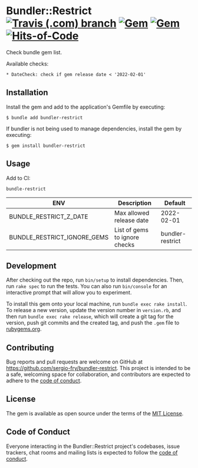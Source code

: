 # Bundler::Restrict [![Travis (.com) branch](https://img.shields.io/travis/com/sergio-fry/bundler-restrict/master)](https://travis-ci.com/github/sergio-fry/bundler-restrict) [![Gem](https://img.shields.io/gem/v/bundler-restrict)](https://rubygems.org/gems/bundler-restrict) [![Gem](https://img.shields.io/gem/dt/bundler-restrict)](https://rubygems.org/gems/bundler-restrict) [![Hits-of-Code](https://hitsofcode.com/github/sergio-fry/bundler-restrict)](https://hitsofcode.com/github/sergio-fry/bundler-restrict/view)

Check bundle gem list.

Available checks:

    * DateCheck: check if gem release date < '2022-02-01'


## Installation

Install the gem and add to the application's Gemfile by executing:

    $ bundle add bundler-restrict

If bundler is not being used to manage dependencies, install the gem by executing:

    $ gem install bundler-restrict

## Usage

Add to CI:

```bash
bundle-restrict
```


| ENV              |  Description           |  Default              |
| ---------------- | ---------------------- | --------------------- |
| BUNDLE_RESTRICT_Z_DATE | Max allowed release date | 2022-02-01 |
| BUNDLE_RESTRICT_IGNORE_GEMS | List of gems to ignore checks | bundler-restrict |

## Development

After checking out the repo, run `bin/setup` to install dependencies. Then, run `rake spec` to run the tests. You can also run `bin/console` for an interactive prompt that will allow you to experiment.

To install this gem onto your local machine, run `bundle exec rake install`. To release a new version, update the version number in `version.rb`, and then run `bundle exec rake release`, which will create a git tag for the version, push git commits and the created tag, and push the `.gem` file to [rubygems.org](https://rubygems.org).

## Contributing

Bug reports and pull requests are welcome on GitHub at https://github.com/sergio-fry/bundler-restrict. This project is intended to be a safe, welcoming space for collaboration, and contributors are expected to adhere to the [code of conduct](https://github.com/sergio-fry/bundler-restrict/blob/master/CODE_OF_CONDUCT.md).

## License

The gem is available as open source under the terms of the [MIT License](https://opensource.org/licenses/MIT).

## Code of Conduct

Everyone interacting in the Bundler::Restrict project's codebases, issue trackers, chat rooms and mailing lists is expected to follow the [code of conduct](https://github.com/sergio-fry/bundler-restrict/blob/master/CODE_OF_CONDUCT.md).
